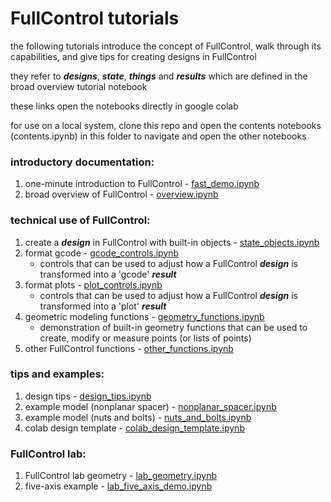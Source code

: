 # FullControl tutorials

the following tutorials introduce the concept of FullControl, walk through its capabilities, and give tips for creating designs in FullControl

they refer to ***designs***, ***state***, ***things*** and ***results***  which are defined in the broad overview tutorial notebook

these links open the notebooks directly in google colab

for use on a local system, clone this repo and open the contents notebooks (contents.ipynb) in this folder to navigate and open the other notebooks

### introductory documentation:
1. one-minute introduction to FullControl - [fast_demo.ipynb](https://githubtocolab.com/FullControlXYZ/fullcontrol/blob/master/docs/colab/fast_demo_colab.ipynb)
1. broad overview of FullControl - [overview.ipynb](https://githubtocolab.com/FullControlXYZ/fullcontrol/blob/master/docs/colab/overview_colab.ipynb)

### technical use of FullControl:
1. create a ***design*** in FullControl with built-in objects - [state_objects.ipynb](https://githubtocolab.com/FullControlXYZ/fullcontrol/blob/master/docs/colab/state_objects_colab.ipynb)
1. format gcode - [gcode_controls.ipynb](https://githubtocolab.com/FullControlXYZ/fullcontrol/blob/master/docs/colab/gcode_controls_colab.ipynb)
    - controls that can be used to adjust how a FullControl ***design*** is transformed into a 'gcode' ***result***
1. format plots - [plot_controls.ipynb](https://githubtocolab.com/FullControlXYZ/fullcontrol/blob/master/docs/colab/plot_controls_colab.ipynb)
    - controls that can be used to adjust how a FullControl ***design*** is transformed into a 'plot' ***result***
1. geometric modeling functions - [geometry_functions.ipynb](https://githubtocolab.com/FullControlXYZ/fullcontrol/blob/master/docs/colab/geometry_functions_colab.ipynb)
    - demonstration of built-in geometry functions that can be used to create, modify or measure points (or lists of points)
1. other FullControl functions - [other_functions.ipynb](https://githubtocolab.com/FullControlXYZ/fullcontrol/blob/master/docs/colab/other_functions_colab.ipynb)

### tips and examples:
1. design tips - [design_tips.ipynb](https://githubtocolab.com/FullControlXYZ/fullcontrol/blob/master/docs/colab/design_tips_colab.ipynb)
1. example model (nonplanar spacer) - [nonplanar_spacer.ipynb](https://githubtocolab.com/FullControlXYZ/fullcontrol/blob/master/models/colab/nonplanar_spacer_colab.ipynb)
1. example model (nuts and bolts) - [nuts_and_bolts.ipynb](https://githubtocolab.com/FullControlXYZ/fullcontrol/blob/master/models/colab/nuts_and_bolts_colab.ipynb)
1. colab design template - [colab_design_template.ipynb](https://githubtocolab.com/FullControlXYZ/fullcontrol/blob/master/models/colab/colab_design_template.ipynb)


### FullControl lab:
1. FullControl lab geometry - [lab_geometry.ipynb](https://githubtocolab.com/FullControlXYZ/fullcontrol/blob/master/docs/colab/lab_geometry_colab.ipynb)
1. five-axis example - [lab_five_axis_demo.ipynb](https://githubtocolab.com/FullControlXYZ/fullcontrol/blob/master/docs/colab/lab_five_axis_demo_colab.ipynb)

